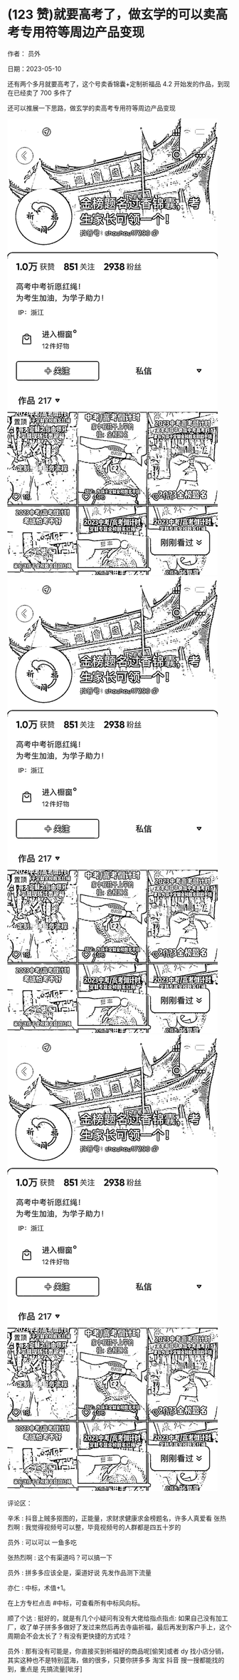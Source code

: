 
# (123 赞)就要高考了，做玄学的可以卖高考专用符等周边产品变现

作者：  员外

日期：2023-05-10

还有两个多月就要高考了，这个号卖香锦囊+定制祈福品 4.2 开始发的作品，到现在已经卖了 700 多件了

还可以推展一下思路，做玄学的卖高考专用符等周边产品变现

![](img/gaokao-xiangguan_0491.png)![](img/gaokao-xiangguan_0496.png)![](img/gaokao-xiangguan_0501.png)

评论区：

辛禾 : 抖音上贼多抠图的，正能量，求财求健康求金榜题名，许多人真爱看  张热烈啊 : 我觉得视频号可以整，毕竟视频号的人群都是四五十岁的

员外 : 可以可以  一鱼多吃

张热烈啊 : 这个有渠道吗？可以搞一下

员外 : 拼多多应该全是，渠道好说  先发作品测下流量

亦仁 : 中标，术值+1。

在上方专栏点击 #中标，可查看所有中标风向标。

顺了个达 : 挺好的，就是有几个小疑问有没有大佬给指点指点: 如果自己没有加工厂，收了单子拼多多做好了发过来然后再去寺庙祈福，最后再发到客户手上，这个周期会不会太长了？有没有更快捷的方式哇？

员外 : 那有没有可能是，你直接买到祈福好的商品呢[偷笑]或者 dy 找小店分销，其实这种也不是特别蓝海，做的很多，只要你拼多多  淘宝  抖音  搜一搜都能找的到，重点是  先搞流量[呲牙]
